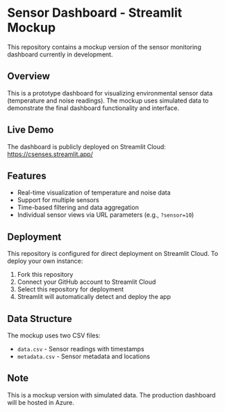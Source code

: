 # Sensor Dashboard - Streamlit Mockup

This repository contains a mockup version of the sensor monitoring dashboard currently in development.

## Overview

This is a prototype dashboard for visualizing environmental sensor data (temperature and noise readings). The mockup uses simulated data to demonstrate the final dashboard functionality and interface.

## Live Demo

The dashboard is publicly deployed on Streamlit Cloud:
https://csenses.streamlit.app/

## Features

- Real-time visualization of temperature and noise data
- Support for multiple sensors
- Time-based filtering and data aggregation
- Individual sensor views via URL parameters (e.g., `?sensor=10`)

## Deployment

This repository is configured for direct deployment on Streamlit Cloud. To deploy your own instance:

1. Fork this repository
2. Connect your GitHub account to Streamlit Cloud
3. Select this repository for deployment
4. Streamlit will automatically detect and deploy the app

## Data Structure

The mockup uses two CSV files:
- `data.csv` - Sensor readings with timestamps
- `metadata.csv` - Sensor metadata and locations

## Note

This is a mockup version with simulated data. The production dashboard will be hosted in Azure.